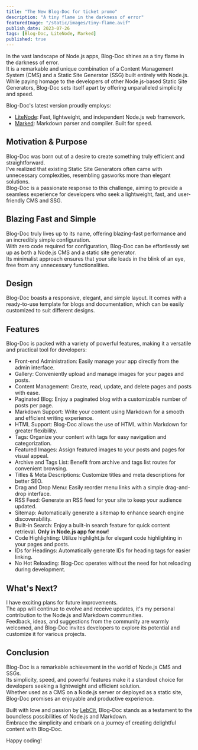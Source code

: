 ```yaml
---
title: "The New Blog-Doc for ticket promo"
description: "A tiny flame in the darkness of error"
featuredImage: "/static/images/tiny-flame.avif"
publish_date: 2023-07-26
tags: [Blog-Doc, LiteNode, Marked]
published: true
---
```


In the vast landscape of Node.js apps, Blog-Doc shines as a tiny flame in the darkness of error.  
It is a remarkable and unique combination of a Content Management System (CMS) and a Static Site Generator (SSG) built entirely with Node.js.<br/>
While paying homage to the developers of other Node.js-based Static Site Generators, Blog-Doc sets itself apart by offering unparalleled simplicity and speed.

Blog-Doc's latest version proudly employs:

-   [LiteNode](https://litenode.pages.dev/): Fast, lightweight, and independent Node.js web framework.
-   [Marked](https://marked.js.org/): Markdown parser and compiler. Built for speed.

<h2>Motivation & Purpose</h2>

Blog-Doc was born out of a desire to create something truly efficient and straightforward.<br/>
I've realized that existing Static Site Generators often came with unnecessary complexities, resembling gasworks more than elegant solutions.<br/>
Blog-Doc is a passionate response to this challenge, aiming to provide a seamless experience for developers who seek a lightweight, fast, and user-friendly CMS and SSG.

<h2>Blazing Fast and Simple</h2>

Blog-Doc truly lives up to its name, offering blazing-fast performance and an incredibly simple configuration.<br/>
With zero code required for configuration, Blog-Doc can be effortlessly set up as both a Node.js CMS and a static site generator.<br/>
Its minimalist approach ensures that your site loads in the blink of an eye, free from any unnecessary functionalities.

<h2>Design</h2>

Blog-Doc boasts a responsive, elegant, and simple layout. It comes with a ready-to-use template for blogs and documentation, which can be easily customized to suit different designs.

<h2 id="features">Features</h2>

Blog-Doc is packed with a variety of powerful features, making it a versatile and practical tool for developers:

-   Front-end Administration: Easily manage your app directly from the admin interface.
-   Gallery: Conveniently upload and manage images for your pages and posts.
-   Content Management: Create, read, update, and delete pages and posts with ease.
-   Paginated Blog: Enjoy a paginated blog with a customizable number of posts per page.
-   Markdown Support: Write your content using Markdown for a smooth and efficient writing experience.
-   HTML Support: Blog-Doc allows the use of HTML within Markdown for greater flexibility.
-   Tags: Organize your content with tags for easy navigation and categorization.
-   Featured Images: Assign featured images to your posts and pages for visual appeal.
-   Archive and Tags List: Benefit from archive and tags list routes for convenient browsing.
-   Titles & Meta Descriptions: Customize titles and meta descriptions for better SEO.
-   Drag and Drop Menu: Easily reorder menu links with a simple drag-and-drop interface.
-   RSS Feed: Generate an RSS feed for your site to keep your audience updated.
-   Sitemap: Automatically generate a sitemap to enhance search engine discoverability.
-   Built-in Search: Enjoy a built-in search feature for quick content retrieval. **Only in Node.js app for now!**
-   Code Highlighting: Utilize highlight.js for elegant code highlighting in your pages and posts.
-   IDs for Headings: Automatically generate IDs for heading tags for easier linking.
-   No Hot Reloading: Blog-Doc operates without the need for hot reloading during development.

<h2>What's Next?</h2>

I have exciting plans for future improvements.<br/>
The app will continue to evolve and receive updates, it's my personal contribution to the Node.js and Markdown communities.<br/>
Feedback, ideas, and suggestions from the community are warmly welcomed, and Blog-Doc invites developers to explore its potential and customize it for various projects.

<h2>Conclusion</h2>

Blog-Doc is a remarkable achievement in the world of Node.js CMS and SSGs.<br/>
Its simplicity, speed, and powerful features make it a standout choice for developers seeking a lightweight and efficient solution.<br/>
Whether used as a CMS on a Node.js server or deployed as a static site, Blog-Doc promises an enjoyable and productive experience.

Built with love and passion by [LebCit](https://lebcit.github.io/), Blog-Doc stands as a testament to the boundless possibilities of Node.js and Markdown.<br/>
Embrace the simplicity and embark on a journey of creating delightful content with Blog-Doc.

Happy coding!